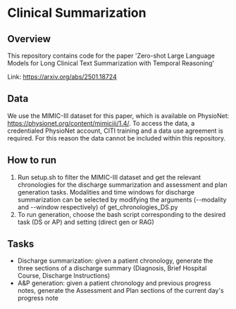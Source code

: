 # Clinical Summarization
## Overview
This repository contains code for the paper 'Zero-shot Large Language Models for Long Clinical Text Summarization with Temporal Reasoning'

Link: https://arxiv.org/abs/2501.18724

## Data
We use the MIMIC-III dataset for this paper, which is available on PhysioNet: https://physionet.org/content/mimiciii/1.4/. To access the data, a credentialed PhysioNet account, CITI training and a data use agreement is required. For this reason the data cannot be included within this repository.

## How to run
1. Run setup.sh to filter the MIMIC-III dataset and get the relevant chronologies for the discharge summarization and assessment and plan generation tasks. Modalities and time windows for discharge summarization can be selected by modifying the arguments (--modality and --window respectively) of get_chronologies_DS.py
2. To run generation, choose the bash script corresponding to the desired task (DS or AP) and setting (direct gen or RAG)


## Tasks
- Discharge summarization: given a patient chronology, generate the three sections of a discharge summary (Diagnosis, Brief Hospital Course, Discharge Instructions)
- A&P generation: given a patient chronology and previous progress notes, generate the Assessment and Plan sections of the current day's progress note